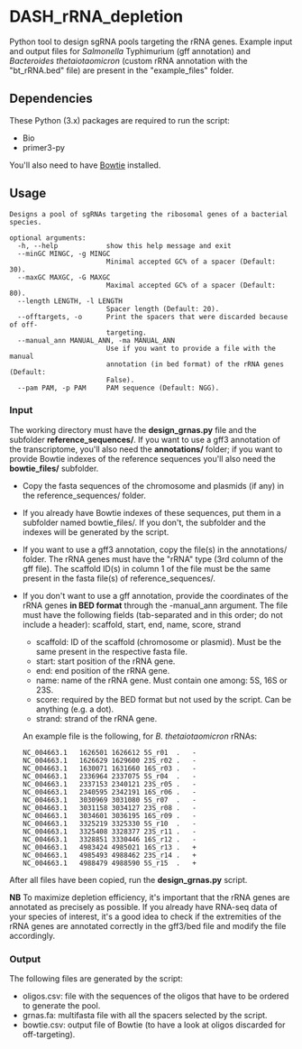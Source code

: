 # DASH_rRNA_depletion
Python tool to design sgRNA pools targeting the rRNA genes. Example input and output files for *Salmonella* Typhimurium (gff annotation) and *Bacteroides thetaiotaomicron* (custom rRNA annotation with the "bt_rRNA.bed" file) are present in the "example_files" folder.

## Dependencies
These Python (3.x) packages are required to run the script:

* Bio
* primer3-py

You'll also need to have [Bowtie](http://bowtie-bio.sourceforge.net/index.shtml) installed.

## Usage
```
Designs a pool of sgRNAs targeting the ribosomal genes of a bacterial species.

optional arguments:
  -h, --help            show this help message and exit
  --minGC MINGC, -g MINGC
                        Minimal accepted GC% of a spacer (Default: 30).
  --maxGC MAXGC, -G MAXGC
                        Maximal accepted GC% of a spacer (Default: 80).
  --length LENGTH, -l LENGTH
                        Spacer length (Default: 20).
  --offtargets, -o      Print the spacers that were discarded because of off-
                        targeting.
  --manual_ann MANUAL_ANN, -ma MANUAL_ANN
                        Use if you want to provide a file with the manual
                        annotation (in bed format) of the rRNA genes (Default:
                        False).
  --pam PAM, -p PAM     PAM sequence (Default: NGG).
```
### Input

The working directory must have the **design_grnas.py** file and the subfolder **reference_sequences/**. If you want to use a gff3 annotation of the transcriptome, you'll also need the **annotations/** folder; if you want to provide Bowtie indexes of the reference sequences you'll also need the **bowtie_files/** subfolder.

* Copy the fasta sequences of the chromosome and plasmids (if any) in the reference_sequences/ folder. 

* If you already have Bowtie indexes of these sequences, put them in a subfolder named bowtie_files/. If you don't, the subfolder and the indexes will be generated by the script.

* If you want to use a gff3 annotation, copy the file(s) in the annotations/ folder. The rRNA genes must have the "rRNA" type (3rd column of the gff file). The scaffold ID(s) in column 1 of the file must be the same present in the fasta file(s) of reference_sequences/.

* If you don't want to use a gff annotation, provide the coordinates of the rRNA genes **in BED format** through the -manual_ann argument. The file must have the following fields (tab-separated and in this order; do not include a header): scaffold, start, end, name, score, strand
  - scaffold: ID of the scaffold (chromosome or plasmid). Must be the same present in the respective fasta file.
  - start: start position of the rRNA gene.
  - end: end position of the rRNA gene.
  - name: name of the rRNA gene. Must contain one among: 5S, 16S or 23S.
  - score: required by the BED format but not used by the script. Can be anything (e.g. a dot).
  - strand: strand of the rRNA gene.

  An example file is the following, for *B. thetaiotaomicron* rRNAs:
  ```
  NC_004663.1	1626501	1626612	5S_r01	.	-
  NC_004663.1	1626629	1629600	23S_r02	.	-
  NC_004663.1	1630071	1631660	16S_r03	.	-
  NC_004663.1	2336964	2337075	5S_r04	.	-
  NC_004663.1	2337153	2340121	23S_r05	.	-
  NC_004663.1	2340595	2342191	16S_r06	.	-
  NC_004663.1	3030969	3031080	5S_r07	.	-
  NC_004663.1	3031158	3034127	23S_r08	.	-
  NC_004663.1	3034601	3036195	16S_r09	.	-
  NC_004663.1	3325219	3325330	5S_r10	.	-
  NC_004663.1	3325408	3328377	23S_r11	.	-
  NC_004663.1	3328851	3330446	16S_r12	.	-
  NC_004663.1	4983424	4985021	16S_r13	.	+
  NC_004663.1	4985493	4988462	23S_r14	.	+
  NC_004663.1	4988479	4988590	5S_r15	.	+
  ```

After all files have been copied, run the **design_grnas.py** script.

**NB** To maximize depletion efficiency, it's important that the rRNA genes are annotated as precisely as possible. If you already have RNA-seq data of your species of interest, it's a good idea to check if the extremities of the rRNA genes are annotated correctly in the gff3/bed file and modify the file accordingly. 

### Output
The following files are generated by the script:

* oligos.csv: file with the sequences of the oligos that have to be ordered to generate the pool.
* grnas.fa: multifasta file with all the spacers selected by the script.
* bowtie.csv: output file of Bowtie (to have a look at oligos discarded for off-targeting).


